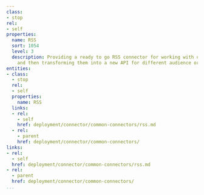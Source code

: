```yaml
---
class:
- stop
rel:
- self
properties:
  name: RSS
  sort: 1054
  level: 3
  description: Providing a ready to go RSS connector for working with other RSS feeds,
    and then transforming them into a new API for different audience or purposes.
entities:
- class:
  - stop
  rel:
  - self
  properties:
    name: RSS
  links:
  - rel:
    - self
    href: deployment/connector/common-connectors/rss.md
  - rel:
    - parent
    href: deployment/connector/common-connectors/
links:
- rel:
  - self
  href: deployment/connector/common-connectors/rss.md
- rel:
  - parent
  href: deployment/connector/common-connectors/
...
```

